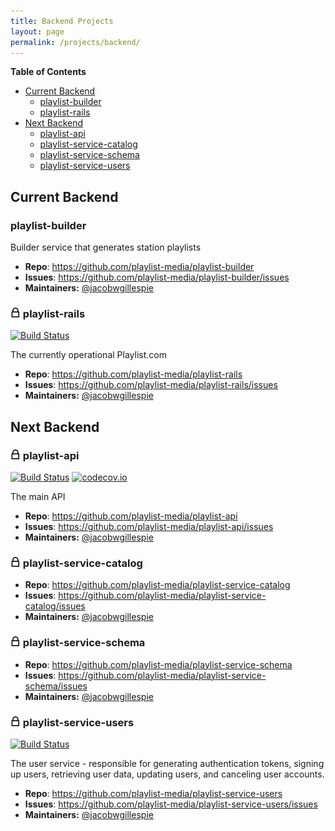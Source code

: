 ```yaml
---
title: Backend Projects
layout: page
permalink: /projects/backend/
---
```


**Table of Contents**

* [Current Backend](#current-backend)
  * [playlist-builder](#playlist-builder)
  * [playlist-rails](#-playlist-rails)
* [Next Backend](#next-backend)
  * [playlist-api](#-playlist-api)
  * [playlist-service-catalog](#-playlist-service-catalog)
  * [playlist-service-schema](#-playlist-service-schema)
  * [playlist-service-users](#-playlist-service-users)

## Current Backend

### playlist-builder

Builder service that generates station playlists

* **Repo**: https://github.com/playlist-media/playlist-builder
* **Issues**: https://github.com/playlist-media/playlist-builder/issues
* **Maintainers:** [@jacobwgillespie](https://github.com/jacobwgillespie)

### <img src="/assets/lock.png" width="16"> playlist-rails
[![Build Status](https://circleci.com/gh/playlist-media/playlist-rails.svg?style=shield&circle-token=d41cf0f0adee16b46f8f29bc951f0d1024e32ba7)](https://circleci.com/gh/playlist-media/playlist-rails)

The currently operational Playlist.com

* **Repo**: https://github.com/playlist-media/playlist-rails
* **Issues**: https://github.com/playlist-media/playlist-rails/issues
* **Maintainers:** [@jacobwgillespie](https://github.com/jacobwgillespie)

## Next Backend

### <img src="/assets/lock.png" width="16"> playlist-api
[![Build Status](https://circleci.com/gh/playlist-media/playlist-api.svg?style=shield&circle-token=02943ed7cee90e6ea6c5e09a883ecca79071ab7f)](https://circleci.com/gh/playlist-media/playlist-api)
[![codecov.io](https://codecov.io/github/playlist-media/playlist-api/coverage.svg?branch=master&token=XDgr8POCqX)](https://codecov.io/github/playlist-media/playlist-api?branch=master)

The main API

* **Repo**: https://github.com/playlist-media/playlist-api
* **Issues**: https://github.com/playlist-media/playlist-api/issues
* **Maintainers:** [@jacobwgillespie](https://github.com/jacobwgillespie)

### <img src="/assets/lock.png" width="16"> playlist-service-catalog

* **Repo**: https://github.com/playlist-media/playlist-service-catalog
* **Issues**: https://github.com/playlist-media/playlist-service-catalog/issues
* **Maintainers:** [@jacobwgillespie](https://github.com/jacobwgillespie)

### <img src="/assets/lock.png" width="16"> playlist-service-schema

* **Repo**: https://github.com/playlist-media/playlist-service-schema
* **Issues**: https://github.com/playlist-media/playlist-service-schema/issues
* **Maintainers:** [@jacobwgillespie](https://github.com/jacobwgillespie)

### <img src="/assets/lock.png" width="16"> playlist-service-users
[![Build Status](https://circleci.com/gh/playlist-media/playlist-service-users.svg?style=shield&circle-token=6f2cec98a6492059ef472ee3d50913a9cb552cdd)](https://circleci.com/gh/playlist-media/playlist-service-users)

The user service - responsible for generating authentication tokens, signing up users, retrieving user data, updating users, and canceling user accounts.

* **Repo**: https://github.com/playlist-media/playlist-service-users
* **Issues**: https://github.com/playlist-media/playlist-service-users/issues
* **Maintainers:** [@jacobwgillespie](https://github.com/jacobwgillespie)

